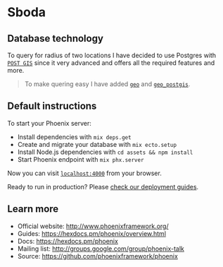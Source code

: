# Sboda


## Database technology
To query for radius of two locations I have decided to use Postgres with  [`POST GIS`](https://postgis.net) since it very advanced and offers all the required features and more.
> To make quering easy I have added [`geo`](https://github.com/bryanjos/geo) and  [`geo_postgis`](https://github.com/bryanjos/geo_postgis).





## Default instructions
To start your Phoenix server:

  * Install dependencies with `mix deps.get`
  * Create and migrate your database with `mix ecto.setup`
  * Install Node.js dependencies with `cd assets && npm install`
  * Start Phoenix endpoint with `mix phx.server`

Now you can visit [`localhost:4000`](http://localhost:4000) from your browser.

Ready to run in production? Please [check our deployment guides](https://hexdocs.pm/phoenix/deployment.html).

## Learn more

  * Official website: http://www.phoenixframework.org/
  * Guides: https://hexdocs.pm/phoenix/overview.html
  * Docs: https://hexdocs.pm/phoenix
  * Mailing list: http://groups.google.com/group/phoenix-talk
  * Source: https://github.com/phoenixframework/phoenix
